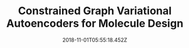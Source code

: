 ---
draft: false
url_pdf: https://arxiv.org/pdf/1805.09076.pdf
title: Constrained Graph Variational Autoencoders for Molecule Design
publication_types: ['paper-conference']
authors:
  - Qi Liu
  - Miltiadis Allamanis
  - Marc Brockschmidt
  - Alexander L. Gaunt
publication: In *Neural Information Processing Systemse*
publication_short: In *NeurIPS*
featured: false
image:
  filename: featured
  focal_point: Smart
  preview_only: false
date: 2018-11-01T05:55:18.452Z
url_code: https://github.com/Microsoft/constrained-graph-variational-autoencoder
---